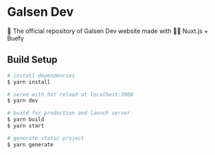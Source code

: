 # Galsen Dev

🚀 The official repository of Galsen Dev website made with 💚💜 Nuxt.js + Buefy

## Build Setup

```bash
# install dependencies
$ yarn install

# serve with hot reload at localhost:3000
$ yarn dev

# build for production and launch server
$ yarn build
$ yarn start

# generate static project
$ yarn generate
```
